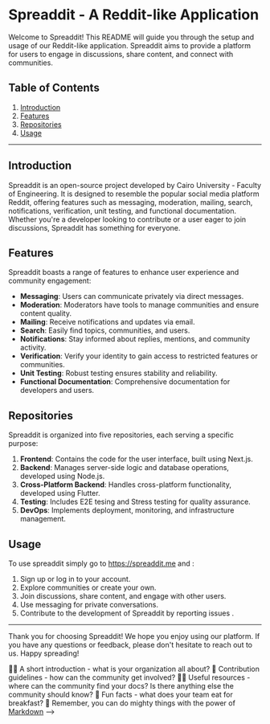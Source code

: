 # Spreaddit - A Reddit-like Application

Welcome to Spreaddit! This README will guide you through the setup and usage of our Reddit-like application. Spreaddit aims to provide a platform for users to engage in discussions, share content, and connect with communities.

## Table of Contents
1. [Introduction](#introduction)
2. [Features](#features)
3. [Repositories](#repositories)
4. [Usage](#usage)



---

## Introduction

Spreaddit is an open-source project developed by Cairo University - Faculty of Engineering. It is designed to resemble the popular social media platform Reddit, offering features such as messaging, moderation, mailing, search, notifications, verification, unit testing, and functional documentation. Whether you're a developer looking to contribute or a user eager to join discussions, Spreaddit has something for everyone.

## Features

Spreaddit boasts a range of features to enhance user experience and community engagement:

- **Messaging**: Users can communicate privately via direct messages.
- **Moderation**: Moderators have tools to manage communities and ensure content quality.
- **Mailing**: Receive notifications and updates via email.
- **Search**: Easily find topics, communities, and users.
- **Notifications**: Stay informed about replies, mentions, and community activity.
- **Verification**: Verify your identity to gain access to restricted features or communities.
- **Unit Testing**: Robust testing ensures stability and reliability.
- **Functional Documentation**: Comprehensive documentation for developers and users.

## Repositories

Spreaddit is organized into five repositories, each serving a specific purpose:

1. **Frontend**: Contains the code for the user interface, built using Next.js.
2. **Backend**: Manages server-side logic and database operations, developed using Node.js.
3. **Cross-Platform Backend**: Handles cross-platform functionality, developed using Flutter.
4. **Testing**: Includes E2E tesing and Stress testing for quality assurance.
5. **DevOps**: Implements deployment, monitoring, and infrastructure management.


## Usage

To use spreaddit simply go to https://spreaddit.me  and :

1. Sign up or log in to your account.
2. Explore communities or create your own.
3. Join discussions, share content, and engage with other users.
4. Use messaging for private conversations.
5. Contribute to the development of Spreaddit by reporting issues .


---

Thank you for choosing Spreaddit! We hope you enjoy using our platform. If you have any questions or feedback, please don't hesitate to reach out to us. Happy spreading!




🙋‍♀️ A short introduction - what is your organization all about?
🌈 Contribution guidelines - how can the community get involved?
👩‍💻 Useful resources - where can the community find your docs? Is there anything else the community should know?
🍿 Fun facts - what does your team eat for breakfast?
🧙 Remember, you can do mighty things with the power of [Markdown](https://docs.github.com/github/writing-on-github/getting-started-with-writing-and-formatting-on-github/basic-writing-and-formatting-syntax)
-->
